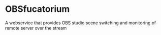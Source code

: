 # OBSfucatorium
A webservice that provides OBS studio scene switching and monitoring of remote server over the stream
